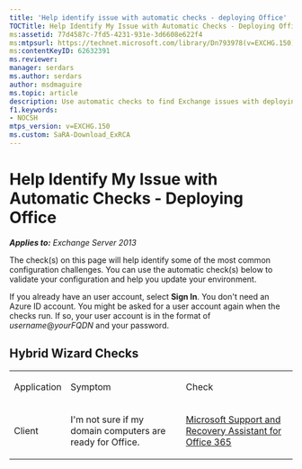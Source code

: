 ```yaml
---
title: 'Help identify issue with automatic checks - deploying Office'
TOCTitle: Help Identify My Issue with Automatic Checks - Deploying Office
ms:assetid: 77d4587c-7fd5-4231-931e-3d6608e622f4
ms:mtpsurl: https://technet.microsoft.com/library/Dn793978(v=EXCHG.150)
ms:contentKeyID: 62632391
ms.reviewer: 
manager: serdars
ms.author: serdars
author: msdmaguire
ms.topic: article
description: Use automatic checks to find Exchange issues with deploying Office 
f1.keywords:
- NOCSH
mtps_version: v=EXCHG.150
ms.custom: SaRA-Download_ExRCA
---
```


# Help Identify My Issue with Automatic Checks - Deploying Office

_**Applies to:** Exchange Server 2013_

The check(s) on this page will help identify some of the most common configuration challenges. You can use the automatic check(s) below to validate your configuration and help you update your environment.

If you already have an user account, select **Sign In**. You don't need an Azure ID account. You might be asked for a user account again when the checks run. If so, your user account is in the format of *username*@*yourFQDN* and your password.

## Hybrid Wizard Checks

<table>
<colgroup>
<col/>
<col/>
<col/>
</colgroup>
<tbody>
<tr class="odd">
<td><p>Application</p></td>
<td><p>Symptom</p></td>
<td><p>Check</p></td>
</tr>
<tr class="even">
<td><p>Client</p></td>
<td><p>I'm not sure if my domain computers are ready for Office.</p></td>
<td><p><a href="https://aka.ms/SaRA-Download_ExRCA">Microsoft Support and Recovery Assistant for Office 365</a></p></td>
</tr>
</tbody>
</table>
